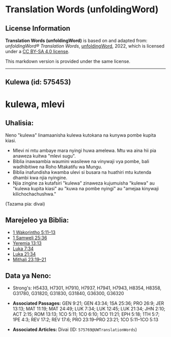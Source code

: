 # Translation Words (unfoldingWord)

## License Information

**Translation Words (unfoldingWord)** is based on and adapted from: _unfoldingWord® Translation Words_, [unfoldingWord](https://unfoldingword.org/utw), 2022, which is licensed under a [CC BY-SA 4.0 license](https://creativecommons.org/licenses/by-sa/4.0/legalcode.en).

This markdown version is provided under the same license.



--------------------------------

## Kulewa (id: 575453)

kulewa, mlevi
=============

Uhalisia:
---------

Neno "kulewa" linamaanisha kulewa kutokana na kunywa pombe kupita kiasi.

* Mlevi ni mtu ambaye mara nyingi huwa amelewa. Mtu wa aina hii pia anaweza kuitwa "mlevi sugu".
* Biblia inawaambia waumini wasilewe na vinywaji vya pombe, bali wadhibitiwe na Roho Mtakatifu wa Mungu.
* Biblia inafundisha kwamba ulevi si busara na huathiri mtu kutenda dhambi kwa njia nyingine.
* Njia zingine za kutafsiri "kulewa" zinaweza kujumuisha "kulewa" au "kulewa kupita kiasi" au "kuwa na pombe nyingi" au "amejaa kinywaji kilichochachushwa."

(Tazama pia: divai)

Marejeleo ya Biblia:
--------------------

* [1 Wakorintho 5:11–13](https://ref.ly/1Cor5:11-1Cor5:13)
* [1 Samweli 25:36](https://ref.ly/1Sam25:36)
* [Yeremia 13:13](https://ref.ly/Jer13:13)
* [Luka 7:34](https://ref.ly/Luke7:34)
* [Luka 21:34](https://ref.ly/Luke21:34)
* [Mithali 23:19–21](https://ref.ly/Prov23:19-Prov23:21)

Data ya Neno:
-------------

* Strong's: H5433, H7301, H7910, H7937, H7941, H7943, H8354, H8358, G31780, G31820, G31830, G31840, G36300, G36320

* **Associated Passages:** GEN 9:21; GEN 43:34; 1SA 25:36; PRO 26:9; JER 13:13; MAT 11:19; MAT 24:49; LUK 7:34; LUK 12:45; LUK 21:34; JHN 2:10; ACT 2:15; ROM 13:13; 1CO 5:11; 1CO 6:10; 1CO 11:21; EPH 5:18; 1TH 5:7; 1PE 4:3; REV 17:2; REV 17:6; PRO 23:19–PRO 23:21; 1CO 5:11–1CO 5:13
* **Associated Articles:** Divai (ID: `575769@UWTranslationWords`)

